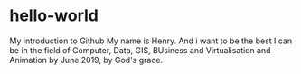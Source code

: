 # hello-world
My introduction to
Github
My name is Henry.
And i want to be the best I can be in the field of Computer, Data, GIS, BUsiness and Virtualisation and Animation by June 2019, by God's grace.

